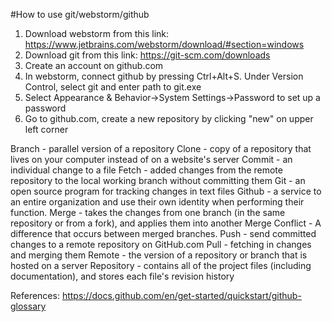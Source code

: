 #How to use git/webstorm/github
1. Download webstorm from this link: https://www.jetbrains.com/webstorm/download/#section=windows
2. Download git from this link: https://git-scm.com/downloads
3. Create an account on github.com
4. In webstorm, connect github by pressing Ctrl+Alt+S. Under Version Control, select git and enter path to git.exe
5. Select Appearance & Behavior->System Settings->Password to set up a password
6. Go to github.com, create a new repository by clicking "new" on upper left corner

Branch - parallel version of a repository
Clone - copy of a repository that lives on your computer instead of on a website's server 
Commit - an individual change to a file
Fetch - added changes from the remote repository to the local working branch without committing them
Git -  an open source program for tracking changes in text files
Github -  a service to an entire organization and use their own identity when performing their function.
Merge - takes the changes from one branch (in the same repository or from a fork), and applies them into another
Merge Conflict - A difference that occurs between merged branches.
Push - send committed changes to a remote repository on GitHub.com
Pull - fetching in changes and merging them
Remote -  the version of a repository or branch that is hosted on a server
Repository -  contains all of the project files (including documentation), and stores each file's revision history

References:
https://docs.github.com/en/get-started/quickstart/github-glossary
